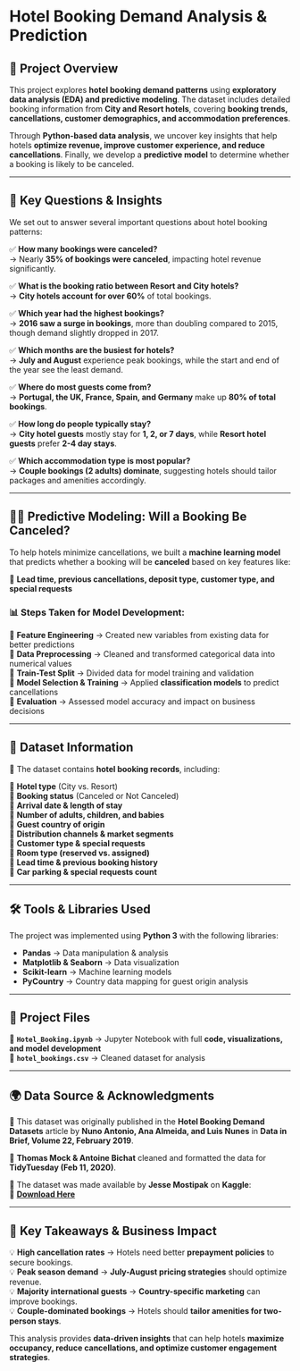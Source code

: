 # **Hotel Booking Demand Analysis & Prediction**

## 📌 Project Overview
This project explores **hotel booking demand patterns** using **exploratory data analysis (EDA) and predictive modeling**. The dataset includes detailed booking information from **City and Resort hotels**, covering **booking trends, cancellations, customer demographics, and accommodation preferences**.

Through **Python-based data analysis**, we uncover key insights that help hotels **optimize revenue, improve customer experience, and reduce cancellations**. Finally, we develop a **predictive model** to determine whether a booking is likely to be canceled.

---

## 🎯 Key Questions & Insights
We set out to answer several important questions about hotel booking patterns:

✅ **How many bookings were canceled?**  
→ Nearly **35% of bookings were canceled**, impacting hotel revenue significantly.  

✅ **What is the booking ratio between Resort and City hotels?**  
→ **City hotels account for over 60%** of total bookings.  

✅ **Which year had the highest bookings?**  
→ **2016 saw a surge in bookings**, more than doubling compared to 2015, though demand slightly dropped in 2017.  

✅ **Which months are the busiest for hotels?**  
→ **July and August** experience peak bookings, while the start and end of the year see the least demand.  

✅ **Where do most guests come from?**  
→ **Portugal, the UK, France, Spain, and Germany** make up **80% of total bookings**.  

✅ **How long do people typically stay?**  
→ **City hotel guests** mostly stay for **1, 2, or 7 days**, while **Resort hotel guests** prefer **2-4 day stays**.  

✅ **Which accommodation type is most popular?**  
→ **Couple bookings (2 adults) dominate**, suggesting hotels should tailor packages and amenities accordingly.  

---

## 🧑‍💻 Predictive Modeling: Will a Booking Be Canceled?
To help hotels minimize cancellations, we built a **machine learning model** that predicts whether a booking will be **canceled** based on key features like:

📌 **Lead time, previous cancellations, deposit type, customer type, and special requests**  

### 📊 Steps Taken for Model Development:
🔹 **Feature Engineering** → Created new variables from existing data for better predictions  
🔹 **Data Preprocessing** → Cleaned and transformed categorical data into numerical values  
🔹 **Train-Test Split** → Divided data for model training and validation  
🔹 **Model Selection & Training** → Applied **classification models** to predict cancellations  
🔹 **Evaluation** → Assessed model accuracy and impact on business decisions  

---

## 📂 Dataset Information
📌 The dataset contains **hotel booking records**, including:

🔹 **Hotel type** (City vs. Resort)  
🔹 **Booking status** (Canceled or Not Canceled)  
🔹 **Arrival date & length of stay**  
🔹 **Number of adults, children, and babies**  
🔹 **Guest country of origin**  
🔹 **Distribution channels & market segments**  
🔹 **Customer type & special requests**  
🔹 **Room type (reserved vs. assigned)**  
🔹 **Lead time & previous booking history**  
🔹 **Car parking & special requests count**  

---

## 🛠️ Tools & Libraries Used
The project was implemented using **Python 3** with the following libraries:

- **Pandas** → Data manipulation & analysis  
- **Matplotlib & Seaborn** → Data visualization  
- **Scikit-learn** → Machine learning models  
- **PyCountry** → Country data mapping for guest origin analysis  

---

## 📂 Project Files
🔹 **`Hotel_Booking.ipynb`** → Jupyter Notebook with full **code, visualizations, and model development**  
🔹 **`hotel_bookings.csv`** → Cleaned dataset for analysis  

---

## 🌍 Data Source & Acknowledgments
📌 This dataset was originally published in the **Hotel Booking Demand Datasets** article by **Nuno Antonio, Ana Almeida, and Luis Nunes** in **Data in Brief, Volume 22, February 2019**.  

📌 **Thomas Mock & Antoine Bichat** cleaned and formatted the data for **TidyTuesday (Feb 11, 2020)**.  

📌 The dataset was made available by **Jesse Mostipak** on **Kaggle**:  
🔗 **[Download Here](https://www.kaggle.com/jessemostipak/hotel-booking-demand)**  

---

## 🚀 Key Takeaways & Business Impact
💡 **High cancellation rates** → Hotels need better **prepayment policies** to secure bookings.  
💡 **Peak season demand** → **July-August pricing strategies** should optimize revenue.  
💡 **Majority international guests** → **Country-specific marketing** can improve bookings.  
💡 **Couple-dominated bookings** → Hotels should **tailor amenities for two-person stays**.  

This analysis provides **data-driven insights** that can help hotels **maximize occupancy, reduce cancellations, and optimize customer engagement strategies**.

